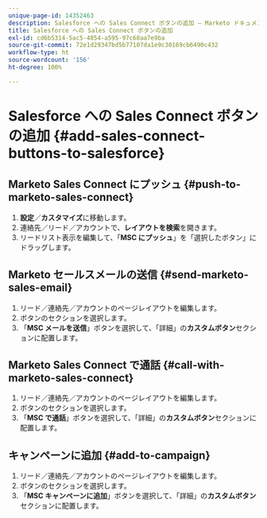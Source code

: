 ```yaml
---
unique-page-id: 14352463
description: Salesforce への Sales Connect ボタンの追加 — Marketo ドキュメント — 製品ドキュメント
title: Salesforce への Sales Connect ボタンの追加
exl-id: cd6b5314-5ac5-4854-a595-97c68aa7e9ba
source-git-commit: 72e1d29347bd5b77107da1e9c30169cb6490c432
workflow-type: ht
source-wordcount: '156'
ht-degree: 100%

---
```


# Salesforce への Sales Connect ボタンの追加 {#add-sales-connect-buttons-to-salesforce}

## Marketo Sales Connect にプッシュ {#push-to-marketo-sales-connect}

1. **設定**／**カスタマイズ**&#x200B;に移動します。
1. 連絡先／リード／アカウントで、**レイアウトを検索**&#x200B;を開きます。
1. リードリスト表示を編集して、「**MSC にプッシュ**」を「選択したボタン」にドラッグします。

## Marketo セールスメールの送信 {#send-marketo-sales-email}

1. リード／連絡先／アカウントのページレイアウトを編集します。
1. ボタンのセクションを選択します。
1. 「**MSC メールを送信**」ボタンを選択して、「詳細」の&#x200B;**カスタムボタン**&#x200B;セクションに配置します。

## Marketo Sales Connect で通話 {#call-with-marketo-sales-connect}

1. リード／連絡先／アカウントのページレイアウトを編集します。
1. ボタンのセクションを選択します。
1. 「**MSC で通話**」ボタンを選択して、「詳細」の&#x200B;**カスタムボタン**&#x200B;セクションに配置します。

##  キャンペーンに追加 {#add-to-campaign}

1. リード／連絡先／アカウントのページレイアウトを編集します。
1. ボタンのセクションを選択します。
1. 「**MSC キャンペーンに追加**」ボタンを選択して、「詳細」の&#x200B;**カスタムボタン**&#x200B;セクションに配置します。
